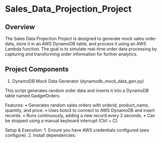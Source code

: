 # Sales_Data_Projection_Project

## Overview

The Sales Data Projection Project is designed to generate mock sales order data, store it in an AWS DynamoDB table, and process it using an AWS Lambda function. The goal is to simulate real-time order data processing by capturing and transforming order information for further analytics.

## Project Components

1. DynamoDB Mock Data Generator (dynamodb_mock_data_gen.py)

This script generates random order data and inserts it into a DynamoDB table named GadgetOrders.

Features:
	•	Generates random sales orders with orderid, product_name, quantity, and price.
	•	Uses boto3 to connect to AWS DynamoDB and insert records.
	•	Runs continuously, adding a new record every 2 seconds.
	•	Can be stopped using a manual keyboard interrupt (Ctrl + C).

Setup & Execution:
	1.	Ensure you have AWS credentials configured (aws configure).
	2.	Install dependencies:
